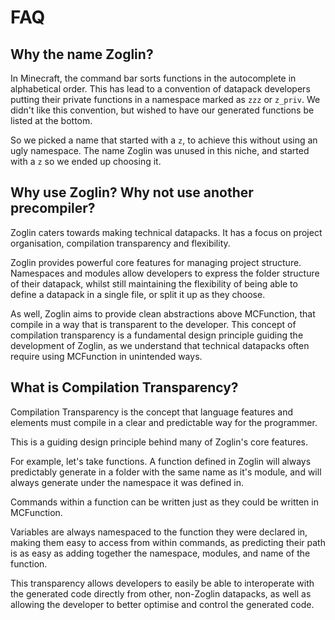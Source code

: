 # FAQ

## Why the name Zoglin?
In Minecraft, the command bar sorts functions in the autocomplete in alphabetical
order. This has lead to a convention of datapack developers putting their private
functions in a namespace marked as `zzz` or `z_priv`. We didn't like this
convention, but wished to have our generated functions be listed at the bottom.

So we picked a name that started with a `z`, to achieve this without using an
ugly namespace. The name Zoglin was unused in this niche, and started with a
`z` so we ended up choosing it.

## Why use Zoglin? Why not use another precompiler?
Zoglin caters towards making technical datapacks. It has a focus on project
organisation, compilation transparency and flexibility.

Zoglin provides powerful core features for managing project structure. Namespaces and modules allow developers to express the folder structure of their
datapack, whilst still maintaining the flexibility of being able to define a
datapack in a single file, or split it up as they choose.

As well, Zoglin aims to provide clean abstractions above MCFunction, that compile
in a way that is transparent to the developer. This concept of compilation
transparency is a fundamental design principle guiding the development of Zoglin,
as we understand that technical datapacks often require using MCFunction in
unintended ways.

## What is Compilation Transparency?
Compilation Transparency is the concept that language features and
elements must compile in a clear and predictable way for the programmer.

This is a guiding design principle behind many of Zoglin's core features.

For example, let's take functions. A function defined in Zoglin will always
predictably generate in a folder with the same name as it's module, and will
always generate under the namespace it was defined in.

Commands within a function can be written just as they could be written in MCFunction.

Variables are always namespaced to the function they were declared in, making them easy to
access from within commands, as predicting their path is as easy as adding together the
namespace, modules, and name of the function.

This transparency allows developers to easily be able to interoperate with the generated
code directly from other, non-Zoglin datapacks, as well as allowing the developer to
better optimise and control the generated code.